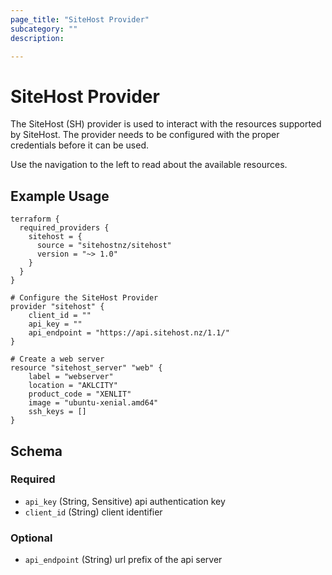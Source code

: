 ```yaml
---
page_title: "SiteHost Provider"
subcategory: ""
description:

---
```


# SiteHost Provider

The SiteHost (SH) provider is used to interact with the
resources supported by SiteHost. The provider needs to be configured
with the proper credentials before it can be used.

Use the navigation to the left to read about the available resources.


## Example Usage
```hcl
terraform {
  required_providers {
    sitehost = {
      source = "sitehostnz/sitehost"
      version = "~> 1.0"
    }
  }
}

# Configure the SiteHost Provider
provider "sitehost" {
	client_id = ""
	api_key = ""
	api_endpoint = "https://api.sitehost.nz/1.1/"
}

# Create a web server
resource "sitehost_server" "web" {
	label = "webserver"
	location = "AKLCITY"
	product_code = "XENLIT"
	image = "ubuntu-xenial.amd64"
	ssh_keys = []
}
```

## Schema

### Required

- `api_key` (String, Sensitive) api authentication key
- `client_id` (String) client identifier

### Optional

- `api_endpoint` (String) url prefix of the api server
